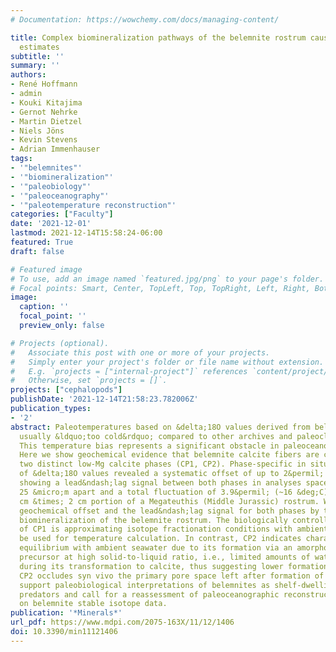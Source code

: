 ```yaml
---
# Documentation: https://wowchemy.com/docs/managing-content/

title: Complex biomineralization pathways of the belemnite rostrum cause biased paleotemperature
  estimates
subtitle: ''
summary: ''
authors:
- René Hoffmann
- admin
- Kouki Kitajima
- Gernot Nehrke
- Martin Dietzel
- Niels Jöns
- Kevin Stevens
- Adrian Immenhauser
tags:
- '"belemnites"'
- '"biomineralization"'
- '"paleobiology"'
- '"paleoceanography"'
- '"paleotemperature reconstruction"'
categories: ["Faculty"]
date: '2021-12-01'
lastmod: 2021-12-14T15:58:24-06:00
featured: True
draft: false

# Featured image
# To use, add an image named `featured.jpg/png` to your page's folder.
# Focal points: Smart, Center, TopLeft, Top, TopRight, Left, Right, BottomLeft, Bottom, BottomRight.
image:
  caption: ''
  focal_point: ''
  preview_only: false

# Projects (optional).
#   Associate this post with one or more of your projects.
#   Simply enter your project's folder or file name without extension.
#   E.g. `projects = ["internal-project"]` references `content/project/deep-learning/index.md`.
#   Otherwise, set `projects = []`.
projects: ["cephalopods"]
publishDate: '2021-12-14T21:58:23.782006Z'
publication_types:
- '2'
abstract: Paleotemperatures based on &delta;18O values derived from belemnites are
  usually &ldquo;too cold&rdquo; compared to other archives and paleoclimate models.
  This temperature bias represents a significant obstacle in paleoceanographic research.
  Here we show geochemical evidence that belemnite calcite fibers are composed of
  two distinct low-Mg calcite phases (CP1, CP2). Phase-specific in situ measurement
  of &delta;18O values revealed a systematic offset of up to 2&permil; (~8 &deg;C),
  showing a lead&ndash;lag signal between both phases in analyses spaced less than
  25 &micro;m apart and a total fluctuation of 3.9&permil; (~16 &deg;C) within a 2
  cm &times; 2 cm portion of a Megateuthis (Middle Jurassic) rostrum. We explain this
  geochemical offset and the lead&ndash;lag signal for both phases by the complex
  biomineralization of the belemnite rostrum. The biologically controlled formation
  of CP1 is approximating isotope fractionation conditions with ambient seawater to
  be used for temperature calculation. In contrast, CP2 indicates characteristic non-isotope
  equilibrium with ambient seawater due to its formation via an amorphous Ca-Mg carbonate
  precursor at high solid-to-liquid ratio, i.e., limited amounts of water were available
  during its transformation to calcite, thus suggesting lower formation temperatures.
  CP2 occludes syn vivo the primary pore space left after formation of CP1. Our findings
  support paleobiological interpretations of belemnites as shelf-dwelling, pelagic
  predators and call for a reassessment of paleoceanographic reconstructions based
  on belemnite stable isotope data.
publication: '*Minerals*'
url_pdf: https://www.mdpi.com/2075-163X/11/12/1406
doi: 10.3390/min11121406
---
```

